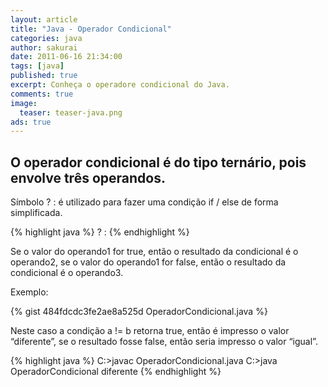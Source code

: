 ```yaml
---
layout: article
title: "Java - Operador Condicional"
categories: java
author: sakurai
date: 2011-06-16 21:34:00
tags: [java]
published: true
excerpt: Conheça o operadore condicional do Java.
comments: true
image:
  teaser: teaser-java.png
ads: true
---
```


## O operador condicional é do tipo ternário, pois envolve três operandos.

Símbolo ? : é utilizado para fazer uma condição if / else de forma simplificada.

{% highlight java %}
<operando1> ? <operando2> : <operando3>
{% endhighlight %}

Se o valor do operando1 for true, então o resultado da condicional é o operando2, se o valor do operando1 for false, então o resultado da condicional é o operando3.

Exemplo:

{% gist 484fdcdc3fe2ae8a525d OperadorCondicional.java %}

Neste caso a condição a != b retorna true, então é impresso o valor “diferente”, se o resultado fosse false, então seria impresso o valor “igual”.

{% highlight java %}
C:\>javac OperadorCondicional.java
C:\>java OperadorCondicional
diferente
{% endhighlight %}
